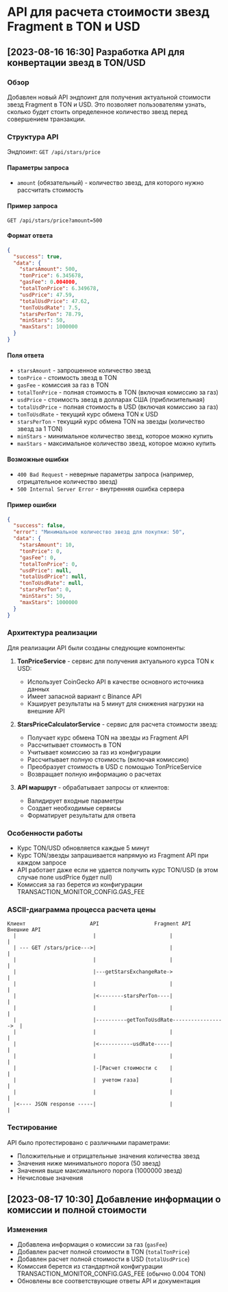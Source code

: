 # API для расчета стоимости звезд Fragment в TON и USD

## [2023-08-16 16:30] Разработка API для конвертации звезд в TON/USD

### Обзор
Добавлен новый API эндпоинт для получения актуальной стоимости звезд Fragment в TON и USD. Это позволяет пользователям узнать, сколько будет стоить определенное количество звезд перед совершением транзакции.

### Структура API
Эндпоинт: `GET /api/stars/price`

#### Параметры запроса
- `amount` (обязательный) - количество звезд, для которого нужно рассчитать стоимость

#### Пример запроса
```
GET /api/stars/price?amount=500
```

#### Формат ответа
```json
{
  "success": true,
  "data": {
    "starsAmount": 500,
    "tonPrice": 6.345678,
    "gasFee": 0.004000,
    "totalTonPrice": 6.349678,
    "usdPrice": 47.59,
    "totalUsdPrice": 47.62,
    "tonToUsdRate": 7.5,
    "starsPerTon": 78.79,
    "minStars": 50,
    "maxStars": 1000000
  }
}
```

#### Поля ответа
- `starsAmount` - запрошенное количество звезд
- `tonPrice` - стоимость звезд в TON
- `gasFee` - комиссия за газ в TON
- `totalTonPrice` - полная стоимость в TON (включая комиссию за газ)
- `usdPrice` - стоимость звезд в долларах США (приблизительная)
- `totalUsdPrice` - полная стоимость в USD (включая комиссию за газ)
- `tonToUsdRate` - текущий курс обмена TON к USD
- `starsPerTon` - текущий курс обмена TON на звезды (количество звезд за 1 TON)
- `minStars` - минимальное количество звезд, которое можно купить
- `maxStars` - максимальное количество звезд, которое можно купить

#### Возможные ошибки
- `400 Bad Request` - неверные параметры запроса (например, отрицательное количество звезд)
- `500 Internal Server Error` - внутренняя ошибка сервера

#### Пример ошибки
```json
{
  "success": false,
  "error": "Минимальное количество звезд для покупки: 50",
  "data": {
    "starsAmount": 10,
    "tonPrice": 0,
    "gasFee": 0,
    "totalTonPrice": 0,
    "usdPrice": null,
    "totalUsdPrice": null,
    "tonToUsdRate": null,
    "starsPerTon": 0,
    "minStars": 50,
    "maxStars": 1000000
  }
}
```

### Архитектура реализации

Для реализации API были созданы следующие компоненты:

1. **TonPriceService** - сервис для получения актуального курса TON к USD:
   - Использует CoinGecko API в качестве основного источника данных
   - Имеет запасной вариант с Binance API
   - Кэширует результаты на 5 минут для снижения нагрузки на внешние API

2. **StarsPriceCalculatorService** - сервис для расчета стоимости звезд:
   - Получает курс обмена TON на звезды из Fragment API
   - Рассчитывает стоимость в TON
   - Учитывает комиссию за газ из конфигурации
   - Рассчитывает полную стоимость (включая комиссию)
   - Преобразует стоимость в USD с помощью TonPriceService
   - Возвращает полную информацию о расчетах

3. **API маршрут** - обрабатывает запросы от клиентов:
   - Валидирует входные параметры
   - Создает необходимые сервисы
   - Форматирует результаты для ответа

### Особенности работы
- Курс TON/USD обновляется каждые 5 минут
- Курс TON/звезды запрашивается напрямую из Fragment API при каждом запросе
- API работает даже если не удается получить курс TON/USD (в этом случае поле usdPrice будет null)
- Комиссия за газ берется из конфигурации TRANSACTION_MONITOR_CONFIG.GAS_FEE

### ASCII-диаграмма процесса расчета цены

```
Клиент                     API                  Fragment API         Внешние API
  |                         |                        |                    |
  | --- GET /stars/price--->|                        |                    |
  |                         |                        |                    |
  |                         |---getStarsExchangeRate->                    |
  |                         |                        |                    |
  |                         |<--------starsPerTon----|                    |
  |                         |                        |                    |
  |                         |----------getTonToUsdRate----------------->  |
  |                         |                        |                    |
  |                         |<-----------usdRate-----|                    |
  |                         |                        |                    |
  |                         |-[Расчет стоимости с    |                    |
  |                         |  учетом газа]          |                    |
  |                         |                        |                    |
  |<---- JSON response -----|                        |                    |
```

### Тестирование
API было протестировано с различными параметрами:
- Положительные и отрицательные значения количества звезд
- Значения ниже минимального порога (50 звезд)
- Значения выше максимального порога (1000000 звезд)
- Нечисловые значения

## [2023-08-17 10:30] Добавление информации о комиссии и полной стоимости

### Изменения
- Добавлена информация о комиссии за газ (`gasFee`)
- Добавлен расчет полной стоимости в TON (`totalTonPrice`)
- Добавлен расчет полной стоимости в USD (`totalUsdPrice`)
- Комиссия берется из стандартной конфигурации TRANSACTION_MONITOR_CONFIG.GAS_FEE (обычно 0.004 TON)
- Обновлены все соответствующие ответы API и документация 